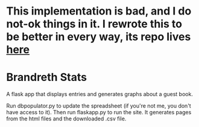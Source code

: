 # This implementation is bad, and I do not-ok things in it. I rewrote this to be better in every way, its repo lives [here](https://github.com/dgonyeo/brandreth2.0)

Brandreth Stats
===============

A flask app that displays entries and generates graphs about a guest book.

Run dbpopulator.py to update the spreadsheet (if you're not me, you don't have access to it). Then run flaskapp.py to run the site. It generates pages from the html files and the downloaded .csv file.
